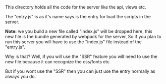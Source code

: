 This directory holds all the code for the server like the api, views etc.

The "entry.js" is as it's name says is the entry for load the scripts in the server.

**Note:** we you build a new file called "index.js" will be dropped here, this new file is the bundle generated by webpack for the server,
So if you plan to run this server you will have to use the "index.js" file instead of the "entry.js".

Why is that?
Well, if you will use the "SSR" feature you will need to use the new file because it can recognize the css/fonts etc.

But if you wont use the "SSR" then you can just use the entry normally as always you do.
